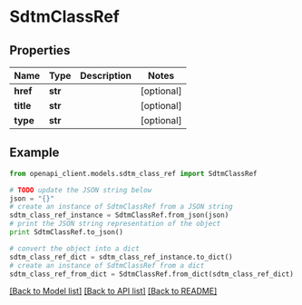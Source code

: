 # SdtmClassRef


## Properties
Name | Type | Description | Notes
------------ | ------------- | ------------- | -------------
**href** | **str** |  | [optional] 
**title** | **str** |  | [optional] 
**type** | **str** |  | [optional] 

## Example

```python
from openapi_client.models.sdtm_class_ref import SdtmClassRef

# TODO update the JSON string below
json = "{}"
# create an instance of SdtmClassRef from a JSON string
sdtm_class_ref_instance = SdtmClassRef.from_json(json)
# print the JSON string representation of the object
print SdtmClassRef.to_json()

# convert the object into a dict
sdtm_class_ref_dict = sdtm_class_ref_instance.to_dict()
# create an instance of SdtmClassRef from a dict
sdtm_class_ref_from_dict = SdtmClassRef.from_dict(sdtm_class_ref_dict)
```
[[Back to Model list]](../README.md#documentation-for-models) [[Back to API list]](../README.md#documentation-for-api-endpoints) [[Back to README]](../README.md)



